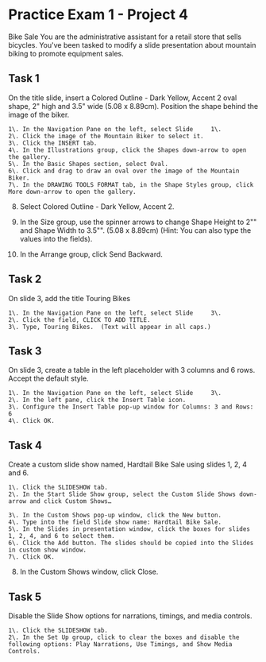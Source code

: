 # Practice Exam 1 - Project 4

Bike Sale
You are the administrative assistant for a retail store that sells bicycles. You've been tasked to modify a slide presentation about mountain biking to promote equipment sales.  

## Task 1
 
On the title slide, insert a Colored Outline - Dark Yellow, Accent 2 oval shape, 2" high and 3.5" wide (5.08 x 8.89cm). Position the shape behind the image of the biker.  

    1\. In the Navigation Pane on the left, select Slide     1\.  
    2\. Click the image of the Mountain Biker to select it.  
    3\. Click the INSERT tab.  
    4\. In the Illustrations group, click the Shapes down-arrow to open the gallery.  
    5\. In the Basic Shapes section, select Oval.  
    6\. Click and drag to draw an oval over the image of the Mountain Biker.  
    7\. In the DRAWING TOOLS FORMAT tab, in the Shape Styles group, click More down-arrow to open the gallery.  
8. Select Colored Outline - Dark Yellow, Accent     2\.  

9. In the Size group, use the spinner arrows to change Shape Height to 2"" and Shape Width to 3.5"". (5.08 x 8.89cm)
(Hint: You can also type the values into the fields).  
10. In the Arrange group, click Send Backward.  

## Task 2

On slide 3, add the title Touring Bikes

    1\. In the Navigation Pane on the left, select Slide     3\.  
    2\. Click the field, CLICK TO ADD TITLE.  
    3\. Type, Touring Bikes.  (Text will appear in all caps.)

## Task 3

On slide 3, create a table in the left placeholder with 3 columns and 6 rows. Accept the default style.  

    1\. In the Navigation Pane on the left, select Slide     3\.  
    2\. In the left pane, click the Insert Table icon.  
    3\. Configure the Insert Table pop-up window for Columns: 3 and Rows: 6
    4\. Click OK.  

## Task 4

Create a custom slide show named, Hardtail Bike Sale using slides 1, 2, 4 and     6\.  

    1\. Click the SLIDESHOW tab.  
    2\. In the Start Slide Show group, select the Custom Slide Shows down-arrow and click Custom Shows…

    3\. In the Custom Shows pop-up window, click the New button.  
    4\. Type into the field Slide show name: Hardtail Bike Sale.  
    5\. In the Slides in presentation window, click the boxes for slides 1, 2, 4, and 6 to select them.  
    6\. Click the Add button. The slides should be copied into the Slides in custom show window.  
    7\. Click OK.  
8. In the Custom Shows window, click Close.  

## Task 5

Disable the Slide Show options for narrations, timings, and media controls.  

    1\. Click the SLIDESHOW tab.  
    2\. In the Set Up group, click to clear the boxes and disable the following options: Play Narrations, Use Timings, and Show Media Controls.  

